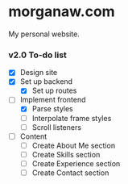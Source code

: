 # morganaw.com

My personal website.

### v2.0 To-do list

- [X] Design site
- [X] Set up backend
  - [X] Set up routes
- [ ] Implement frontend
  - [X] Parse styles
  - [ ] Interpolate frame styles
  - [ ] Scroll listeners
- [ ] Content
  - [ ] Create About Me section
  - [ ] Create Skills section
  - [ ] Create Experience section
  - [ ] Create Contact section